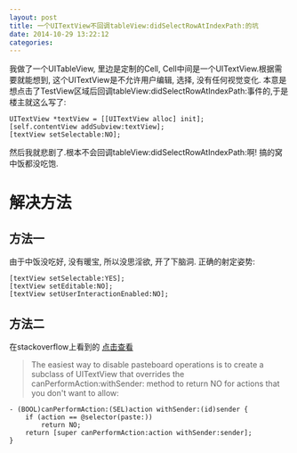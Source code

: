 ```yaml
---
layout: post
title: 一个UITextView不回调tableView:didSelectRowAtIndexPath:的坑
date: 2014-10-29 13:22:12
categories:
---
```


我做了一个UITableView, 里边是定制的Cell, Cell中间是一个UITextView.根据需要就能想到, 这个UITextView是不允许用户编辑, 选择, 没有任何视觉变化. 本意是想点击了TestView区域后回调tableView:didSelectRowAtIndexPath:事件的,于是楼主就这么写了:

```objc
UITextView *textView = [[UITextView alloc] init];
[self.contentView addSubview:textView];
[textView setSelectable:NO];
```
然后我就悲剧了.根本不会回调tableView:didSelectRowAtIndexPath:啊! 搞的窝中饭都没吃饱.

# 解决方法

## 方法一

由于中饭没吃好, 没有暖宝, 所以没思淫欲, 开了下脑洞.
正确的射定姿势:

```objc
[textView setSelectable:YES];
[textView setEditable:NO];
[textView setUserInteractionEnabled:NO];
```

## 方法二

在stackoverflow上看到的
[点击查看](http://stackoverflow.com/questions/1426731/how-disable-copy-cut-select-select-all-in-uitextview)
> The easiest way to disable pasteboard operations is to create a subclass of UITextView that overrides the canPerformAction:withSender: method to return NO for actions that you don't want to allow:

```objc
- (BOOL)canPerformAction:(SEL)action withSender:(id)sender {
    if (action == @selector(paste:))
        return NO;
    return [super canPerformAction:action withSender:sender];
}
```
